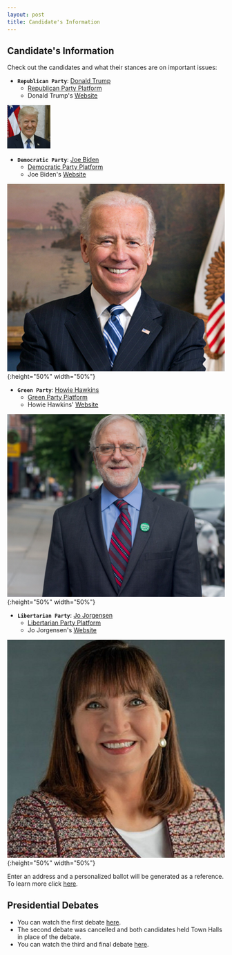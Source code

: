 ```yaml
---
layout: post
title: Candidate's Information
---
```

## Candidate's Information
Check out the candidates and what their stances are on important issues: 
* **`Republican Party`**: [Donald Trump](https://ballotpedia.org/Donald_Trump_presidential_campaign,_2020)
  - [Republican Party Platform](https://prod-cdn-static.gop.com/docs/Resolution_Platform_2020.pdf)
  - Donald Trump's [Website](https://www.donaldjtrump.com/about)

<img src="dt.jpg" width="100" height="100">

* **`Democratic Party`**: [Joe Biden](https://ballotpedia.org/Joe_Biden_presidential_campaign,_2020)
  - [Democratic Party Platform](https://www.demconvention.com/wp-content/uploads/2020/08/2020-07-31-Democratic-Party-Platform-For-Distribution.pdf)
  - Joe Biden's [Website](https://joebiden.com/joes-story/)

![Biden](jb.jpg){:height="50%" width="50%"}

* **`Green Party`**: [Howie Hawkins](https://ballotpedia.org/Howie_Hawkins_presidential_campaign,_2020)
  - [Green Party Platform](https://www.gp.org/platform)
  - Howie Hawkins' [Website](https://howiehawkins.us/)

![Hawkins](hh.jpg){:height="50%" width="50%"}

* **`Libertarian Party`**: [Jo Jorgensen](https://ballotpedia.org/Jo_Jorgensen_presidential_campaign,_2020)
  - [Libertarian Party Platform](https://www.lp.org/platform/)
  - Jo Jorgensen's [Website](https://jo20.com/)

![Jorgensen](jj.jpg){:height="50%" width="50%"}

Enter an address and a personalized ballot will be generated as a reference. To learn more click [here](https://www.vote411.org/). 

## Presidential Debates
- You can watch the first debate [here](https://www.youtube.com/watch?v=K8Z9Kqhrh5c). 
- The second debate was cancelled and both candidates held Town Halls in place of the debate. 
- You can watch the third and final debate [here](https://www.youtube.com/watch?v=bl_dDez7Cmo). 
